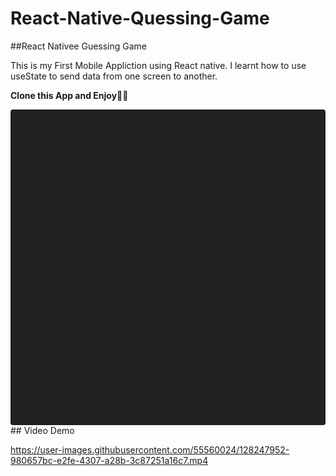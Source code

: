 # React-Native-Quessing-Game
##React Nativee Guessing Game

This is my First Mobile Appliction using React native.
I learnt how to use useState to send data from one screen to another.

**Clone this App and Enjoy🎉🎉**

<div data-snack-id="@qbentil/quessing-game" data-snack-platform="web" data-snack-preview="true" data-snack-theme="dark" style="overflow:hidden;background:#212121;border:1px solid var(--color-border);border-radius:4px;height:505px;width:100%"></div>
<script async src="https://snack.expo.dev/embed.js"></script>
## Video Demo


https://user-images.githubusercontent.com/55560024/128247952-980657bc-e2fe-4307-a28b-3c87251a16c7.mp4

